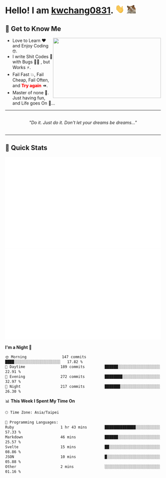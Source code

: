 <h1> <span>Hello! I am <a href="https://github.com/kwchang0831">kwchang0831</a>.</span> <img src="./assets/hi.gif" width="30px" height="30px">  <img src="./assets/cool-cat.gif" height="30px"></h1>
</h1>

## 🎉 Get to Know Me

<a href="#"><img align="right" src="https://media.tenor.com/S5qCffxIFdUAAAAC/the-muppet-kermit-the-frog.gif" width="349" height="195" /></a>

- Love to Learn ❤️ and Enjoy Coding 🤓.
- I write Shit Codes 💩 with Bugs 🐛🐛 , but Works ⚡️.
- Fail Fast 💥, Fail Cheap, Fail Often, and <span style="color:red;font-weight:800;">Try again</span> ⏪️.
- Master of none 🤪. Just having fun, and Life goes On 🌱...

<hr/>
<br/>
<div align="center">
<i>"Do it. Just do it. Don't let your dreams be dreams..." </i>
</div>
<br/>
<hr/>

## 🙈 Quick Stats

![overview](https://raw.githubusercontent.com/kwchang0831/kwchang0831/output/generated/overview.svg)
![languages](https://raw.githubusercontent.com/kwchang0831/kwchang0831/output/generated/languages.svg)

<!--START_SECTION:waka-->
**I'm a Night 🦉** 

```text
🌞 Morning                147 commits         ████░░░░░░░░░░░░░░░░░░░░░   17.82 % 
🌆 Daytime                189 commits         ██████░░░░░░░░░░░░░░░░░░░   22.91 % 
🌃 Evening                272 commits         ████████░░░░░░░░░░░░░░░░░   32.97 % 
🌙 Night                  217 commits         ███████░░░░░░░░░░░░░░░░░░   26.30 % 
```


📊 **This Week I Spent My Time On** 

```text
🕑︎ Time Zone: Asia/Taipei

💬 Programming Languages: 
Ruby                     1 hr 43 mins        ██████████████░░░░░░░░░░░   57.33 % 
Markdown                 46 mins             ██████░░░░░░░░░░░░░░░░░░░   25.57 % 
Svelte                   15 mins             ██░░░░░░░░░░░░░░░░░░░░░░░   08.86 % 
JSON                     10 mins             █░░░░░░░░░░░░░░░░░░░░░░░░   05.88 % 
Other                    2 mins              ░░░░░░░░░░░░░░░░░░░░░░░░░   01.16 % 
```


<!--END_SECTION:waka-->
